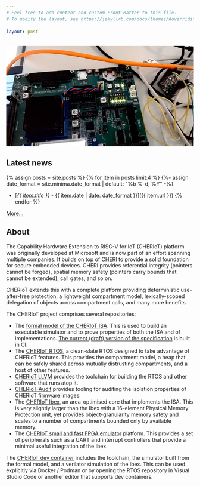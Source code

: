 ```yaml
---
# Feel free to add content and custom Front Matter to this file.
# To modify the layout, see https://jekyllrb.com/docs/themes/#overriding-theme-defaults

layout: post 
---
```


<img src="images/fpga.jpeg" alt="FPGA running CHERIoT Ibex">

## Latest news

{% assign posts = site.posts %}
{% for item in posts limit:4 %}
  {%- assign date_format = site.minima.date_format | default: "%b %-d, %Y" -%}
 - [*{{ item.title }}* - {{ item.date | date: date_format }}]({{ item.url }})
{% endfor %}

[More...](news)

## About

The Capability Hardware Extension to RISC-V for IoT (CHERIoT) platform was originally developed at Microsoft and is now part of an effort spanning multiple companies.
It builds on top of [CHERI](https://cheri-cpu.org) to provide a solid foundation for secure embedded devices.
CHERI provides referential integrity (pointers cannot be forged), spatial memory safety (pointers carry bounds that cannot be extended), call gates, and so on.

CHERIoT extends this with a complete platform providing deterministic use-after-free protection, a lightweight compartment model, lexically-scoped delegation of objects across compartment calls, and many more benefits.

The CHERIoT project comprises several repositories:

 - The  [formal model of the CHERIoT ISA](https://github.com/microsoft/cheriot-sail).
   This is used to build an executable simulator and to prove properties of both the ISA and of implementations.
   [The current (draft) version of the specification](https://microsoft.github.io/cheriot-sail/cheriot-architecture.pdf) is built in CI.
 - The [CHERIoT RTOS](https://github.com/microsoft/cheriot-rtos), a clean-slate RTOS designed to take advantage of CHERIoT features.
   This provides the compartment model, a heap that can be safely shared across mutually distrusting compartments, and a host of other features.
 - [CHERIoT LLVM](https://github.com/CHERIoT-Platform/llvm-project) provides the toolchain for building the RTOS and other software that runs atop it.
 - [CHERIoT-Audit](https://github.com/CHERIoT-Platform/cheriot-audit) provides tooling for auditing the isolation properties of CHERIoT firmware images.
 - The [CHERIoT Ibex](https://github.com/microsoft/cheriot-ibex), an area-optimised core that implements the ISA.
   This is very slightly larger than the Ibex with a 16-element Physical Memory Protection unit, yet provides object-granularity memory safety and scales to a number of compartments bounded only by available memory.
 - The [CHERIoT small and fast FPGA emulator](https://github.com/microsoft/cheriot-safe) platform.
   This provides a set of peripherals such as a UART and interrupt controllers that provide a minimal useful integration of the Ibex.

The [CHERIoT dev container](https://github.com/orgs/CHERIoT-Platform/packages/container/package/devcontainer) includes the toolchain, the simulator built from the formal model, and a verilator simulation of the Ibex.
This can be used explicitly via Docker / Podman or by opening the RTOS repository in Visual Studio Code or another editor that supports dev containers.


